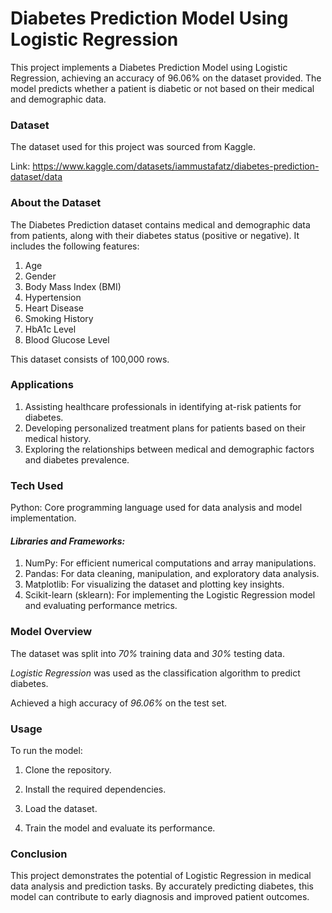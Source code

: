 # Diabetes Prediction Model Using Logistic Regression

This project implements a Diabetes Prediction Model using Logistic Regression, achieving an accuracy of 96.06% on the dataset provided. The model predicts whether a patient is diabetic or not based on their medical and demographic data.

### **Dataset**

The dataset used for this project was sourced from Kaggle.

Link: https://www.kaggle.com/datasets/iammustafatz/diabetes-prediction-dataset/data

### **About the Dataset**

The Diabetes Prediction dataset contains medical and demographic data from patients, along with their diabetes status (positive or negative). It includes the following features:

1. Age
2. Gender
3. Body Mass Index (BMI)
4. Hypertension
5. Heart Disease
6. Smoking History
7. HbA1c Level
8. Blood Glucose Level

This dataset consists of 100,000 rows.

### **Applications**

1. Assisting healthcare professionals in identifying at-risk patients for diabetes.
2. Developing personalized treatment plans for patients based on their medical history.
3. Exploring the relationships between medical and demographic factors and diabetes prevalence.

### **Tech Used**

Python: Core programming language used for data analysis and model implementation.

#### ***Libraries and Frameworks:*** 

1. NumPy: For efficient numerical computations and array manipulations.
2. Pandas: For data cleaning, manipulation, and exploratory data analysis.
3. Matplotlib: For visualizing the dataset and plotting key insights.
4. Scikit-learn (sklearn): For implementing the Logistic Regression model and evaluating performance metrics.


### **Model Overview**

The dataset was split into *70%* training data and *30%* testing data.

*Logistic Regression* was used as the classification algorithm to predict diabetes.

Achieved a high accuracy of *96.06%* on the test set.

### **Usage**

To run the model:

1. Clone the repository.

2. Install the required dependencies.

3. Load the dataset.

4. Train the model and evaluate its performance.


### **Conclusion**

This project demonstrates the potential of Logistic Regression in medical data analysis and prediction tasks. By accurately predicting diabetes, this model can contribute to early diagnosis and improved patient outcomes.
